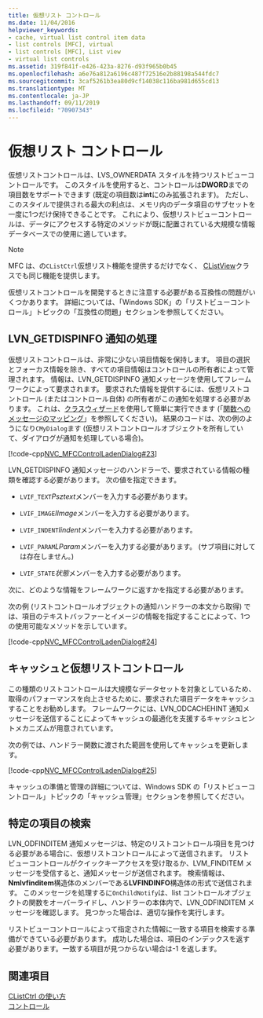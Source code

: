 ```yaml
---
title: 仮想リスト コントロール
ms.date: 11/04/2016
helpviewer_keywords:
- cache, virtual list control item data
- list controls [MFC], virtual
- list controls [MFC], List view
- virtual list controls
ms.assetid: 319f841f-e426-423a-8276-d93f965b0b45
ms.openlocfilehash: a6e76a812a6196c487f72516e2b88198a544fdc7
ms.sourcegitcommit: 3caf5261b3ea80d9cf14038c116ba981d655cd13
ms.translationtype: MT
ms.contentlocale: ja-JP
ms.lasthandoff: 09/11/2019
ms.locfileid: "70907343"
---
```

# <a name="virtual-list-controls"></a>仮想リスト コントロール

仮想リストコントロールは、LVS_OWNERDATA スタイルを持つリストビューコントロールです。 このスタイルを使用すると、コントロールは**DWORD**までの項目数をサポートできます (既定の項目数は**int**にのみ拡張されます)。 ただし、このスタイルで提供される最大の利点は、メモリ内のデータ項目のサブセットを一度に1つだけ保持できることです。 これにより、仮想リストビューコントロールは、データにアクセスする特定のメソッドが既に配置されている大規模な情報データベースでの使用に適しています。

> [!NOTE]
>  MFC は、の`CListCtrl`仮想リスト機能を提供するだけでなく、 [CListView](../mfc/reference/clistview-class.md)クラスでも同じ機能を提供します。

仮想リストコントロールを開発するときに注意する必要がある互換性の問題がいくつかあります。 詳細については、「Windows SDK」の「リストビューコントロール」トピックの「互換性の問題」セクションを参照してください。

## <a name="handling-the-lvn_getdispinfo-notification"></a>LVN_GETDISPINFO 通知の処理

仮想リストコントロールは、非常に少ない項目情報を保持します。 項目の選択とフォーカス情報を除き、すべての項目情報はコントロールの所有者によって管理されます。 情報は、LVN_GETDISPINFO 通知メッセージを使用してフレームワークによって要求されます。 要求された情報を提供するには、仮想リストコントロール (またはコントロール自体) の所有者がこの通知を処理する必要があります。 これは、[クラスウィザード](reference/mfc-class-wizard.md)を使用して簡単に実行できます (「[関数へのメッセージのマッピング](../mfc/reference/mapping-messages-to-functions.md)」を参照してください)。 結果のコードは、次の例のようになり`CMyDialog`ます (仮想リストコントロールオブジェクトを所有していて、ダイアログが通知を処理している場合)。

[!code-cpp[NVC_MFCControlLadenDialog#23](../mfc/codesnippet/cpp/virtual-list-controls_1.cpp)]

LVN_GETDISPINFO 通知メッセージのハンドラーで、要求されている情報の種類を確認する必要があります。 次の値を指定できます。

- `LVIF_TEXT`*Psztext*メンバーを入力する必要があります。

- `LVIF_IMAGE`*IImage*メンバーを入力する必要があります。

- `LVIF_INDENT`*Iindent*メンバーを入力する必要があります。

- `LVIF_PARAM`*LParam*メンバーを入力する必要があります。 (サブ項目に対しては存在しません。)

- `LVIF_STATE`*状態*メンバーを入力する必要があります。

次に、どのような情報をフレームワークに返すかを指定する必要があります。

次の例 (リストコントロールオブジェクトの通知ハンドラーの本文から取得) では、項目のテキストバッファーとイメージの情報を指定することによって、1つの使用可能なメソッドを示しています。

[!code-cpp[NVC_MFCControlLadenDialog#24](../mfc/codesnippet/cpp/virtual-list-controls_2.cpp)]

## <a name="caching-and-virtual-list-controls"></a>キャッシュと仮想リストコントロール

この種類のリストコントロールは大規模なデータセットを対象としているため、取得のパフォーマンスを向上させるために、要求された項目データをキャッシュすることをお勧めします。 フレームワークには、LVN_ODCACHEHINT 通知メッセージを送信することによってキャッシュの最適化を支援するキャッシュヒントメカニズムが用意されています。

次の例では、ハンドラー関数に渡された範囲を使用してキャッシュを更新します。

[!code-cpp[NVC_MFCControlLadenDialog#25](../mfc/codesnippet/cpp/virtual-list-controls_3.cpp)]

キャッシュの準備と管理の詳細については、Windows SDK の「リストビューコントロール」トピックの「キャッシュ管理」セクションを参照してください。

## <a name="finding-specific-items"></a>特定の項目の検索

LVN_ODFINDITEM 通知メッセージは、特定のリストコントロール項目を見つける必要がある場合に、仮想リストコントロールによって送信されます。 リストビューコントロールがクイックキーアクセスを受け取るか、LVM_FINDITEM メッセージを受信すると、通知メッセージが送信されます。 検索情報は、 **Nmlvfinditem**構造体のメンバーである**LVFINDINFO**構造体の形式で送信されます。 このメッセージを処理するに`OnChildNotify`は、list コントロールオブジェクトの関数をオーバーライドし、ハンドラーの本体内で、LVN_ODFINDITEM メッセージを確認します。 見つかった場合は、適切な操作を実行します。

リストビューコントロールによって指定された情報に一致する項目を検索する準備ができている必要があります。 成功した場合は、項目のインデックスを返す必要があります。一致する項目が見つからない場合は-1 を返します。

## <a name="see-also"></a>関連項目

[CListCtrl の使い方](../mfc/using-clistctrl.md)<br/>
[コントロール](../mfc/controls-mfc.md)
